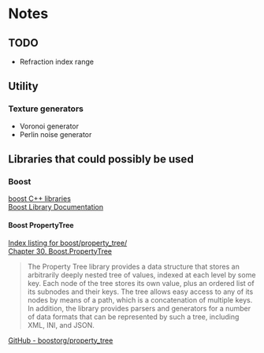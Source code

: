 # Notes

## TODO

- Refraction index range

## Utility

### Texture generators

- Voronoi generator
- Perlin noise generator

## Libraries that could possibly be used

### Boost

[boost C++ libraries](https://www.boost.org/)  
[Boost Library Documentation](https://www.boost.org/doc/libs/)  

#### Boost PropertyTree

[Index listing for boost/property_tree/](https://www.boost.org/doc/libs/1_79_0/boost/property_tree/)  
[Chapter 30. Boost.PropertyTree](https://www.boost.org/doc/libs/1_79_0/boost/property_tree/)  

> The Property Tree library provides a data structure that stores an arbitrarily deeply nested tree of values,
> indexed at each level by some key. Each node of the tree stores its own value,
> plus an ordered list of its subnodes and their keys. 
> The tree allows easy access to any of its nodes by means of a path, which is a concatenation of multiple keys.  
> In addition, the library provides parsers and generators for a number of data formats
> that can be represented by such a tree, including XML, INI, and JSON.

[GitHub - boostorg/property_tree](https://github.com/boostorg/property_tree)  
